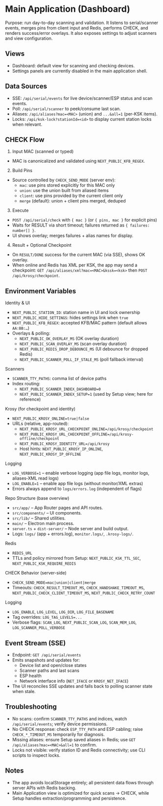 # Main Application (Dashboard)

Purpose: run day-to-day scanning and validation. It listens to serial/scanner events, merges pins from client input and Redis, performs CHECK, and renders success/error overlays. It also exposes settings to adjust scanners and view configuration.

## Views

- Dashboard: default view for scanning and checking devices.
- Settings panels are currently disabled in the main application shell.

## Data Sources

- SSE: `/api/serial/events` for live device/scanner/ESP status and scan events.
- Poll: `/api/serial/scanner` to peek/consume last scan.
- Aliases: `/api/aliases?mac=<MAC>` (union) and `...&all=1` (per-KSK items).
- Locks: `/api/ksk-lock?stationId=<id>` to display current station locks when relevant.

## CHECK Flow

1) Input MAC (scanned or typed)
- MAC is canonicalized and validated using `NEXT_PUBLIC_KFB_REGEX`.

2) Build Pins
- Source controlled by `CHECK_SEND_MODE` (server env):
  - `mac`: use pins stored explicitly for this MAC only
  - `union`: use the union built from aliased items
  - `client`: use pins provided by the current client only
  - `merge` (default): union + client pins merged, deduped

3) Execute
- `POST /api/serial/check` with `{ mac }` (or `{ pins, mac }` for explicit pins)
- Waits for RESULT via short timeout; failures returned as `{ failures: number[] }`.
- UI shows overlay; merges failures + alias names for display.

4) Result + Optional Checkpoint
- On `RESULT/DONE` success for the current MAC (via SSE), shows OK overlay.
- When online and Redis has XML per KSK, the app may send a checkpoint: `GET /api/aliases/xml?mac=<MAC>&kssk=<ksk>` then `POST /api/krosy/checkpoint`.

## Environment Variables

Identity & UI
- `NEXT_PUBLIC_STATION_ID`: station name in UI and lock ownership
- `NEXT_PUBLIC_HIDE_SETTINGS`: hides settings link when `true`
- `NEXT_PUBLIC_KFB_REGEX`: accepted KFB/MAC pattern (default allows `AA:BB:…`)
- Overlays & polling:
  - `NEXT_PUBLIC_OK_OVERLAY_MS` (OK overlay duration)
  - `NEXT_PUBLIC_SCAN_OVERLAY_MS` (scan overlay duration)
  - `NEXT_PUBLIC_REDIS_DROP_DEBOUNCE_MS` (UI debounce for dropped Redis)
  - `NEXT_PUBLIC_SCANNER_POLL_IF_STALE_MS` (poll fallback interval)

Scanners
- `SCANNER_TTY_PATHS`: comma list of device paths
- Index routing:
  - `NEXT_PUBLIC_SCANNER_INDEX_DASHBOARD=0`
  - `NEXT_PUBLIC_SCANNER_INDEX_SETUP=1` (used by Setup view; here for reference)

Krosy (for checkpoint and identity)
- `NEXT_PUBLIC_KROSY_ONLINE=true|false`
- URLs (relative, app-routed):
  - `NEXT_PUBLIC_KROSY_URL_CHECKPOINT_ONLINE=/api/krosy/checkpoint`
  - `NEXT_PUBLIC_KROSY_URL_CHECKPOINT_OFFLINE=/api/krosy-offline/checkpoint`
  - `NEXT_PUBLIC_KROSY_IDENTITY_URL=/api/krosy`
  - Host hints: `NEXT_PUBLIC_KROSY_IP_ONLINE`, `NEXT_PUBLIC_KROSY_IP_OFFLINE`

Logging
- `LOG_VERBOSE=1` – enable verbose logging (app file logs, monitor logs, aliases‑XML read logs)
- `LOG_ENABLE=1` – enable app file logs (without monitor/XML extras)
- Errors always append to `logs/errors.log` (independent of flags)

Repo Structure (base overview)
- `src/app/` – App Router pages and API routes.
- `src/components/` – UI components.
- `src/lib/` – Shared utilities.
- `main/` – Electron main process.
- `server.ts` + `dist-server/` – Node server and build output.
- Logs: `logs/` (app + errors.log), `monitor.logs/`, `.krosy-logs/`.

Redis
- `REDIS_URL`
- TTLs and policy mirrored from Setup: `NEXT_PUBLIC_KSK_TTL_SEC`, `NEXT_PUBLIC_KSK_REQUIRE_REDIS`

CHECK Behavior (server-side)
- `CHECK_SEND_MODE=mac|union|client|merge`
- Timeouts: `CHECK_RESULT_TIMEOUT_MS`, `CHECK_HANDSHAKE_TIMEOUT_MS`, `NEXT_PUBLIC_CHECK_CLIENT_TIMEOUT_MS`, `NEXT_PUBLIC_CHECK_RETRY_COUNT`

Logging
- `LOG_ENABLE`, `LOG_LEVEL`, `LOG_DIR`, `LOG_FILE_BASENAME`
- Tag overrides: `LOG_TAG_LEVELS=...`
- Verbose flags: `SCAN_LOG`, `NEXT_PUBLIC_SCAN_LOG`, `SCAN_MEM_LOG`, `LOG_SCANNER_POLL_VERBOSE`

## Event Stream (SSE)

- Endpoint: `GET /api/serial/events`
- Emits snapshots and updates for:
  - Device list and open/close states
  - Scanner paths and last scans
  - ESP health
  - Network interface info (`NET_IFACE` or `KROSY_NET_IFACE`)
- The UI reconciles SSE updates and falls back to polling scanner state when stale.

## Troubleshooting

- No scans: confirm `SCANNER_TTY_PATHS` and indices, watch `/api/serial/events`; verify device permissions.
- No CHECK response: check `ESP_TTY_PATH` and ESP cabling; raise `CHECK_*_TIMEOUT_MS` temporarily for diagnosis.
- Missing aliases: ensure Setup saved aliases in Redis; use `GET /api/aliases?mac=<MAC>&all=1` to confirm.
- Locks not visible: verify station ID and Redis connectivity; use CLI scripts to inspect locks.

## Notes

- The app avoids localStorage entirely; all persistent data flows through server APIs with Redis backing.
- Main Application view is optimized for quick scans → CHECK, while Setup handles extraction/programming and persistence.
